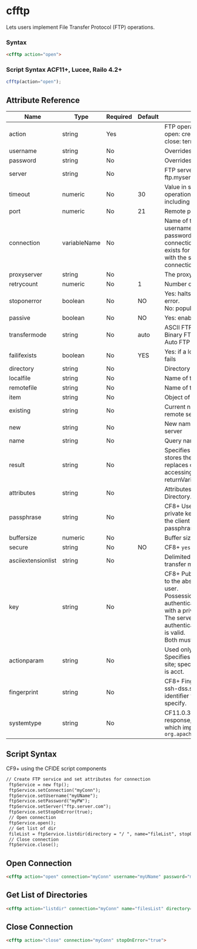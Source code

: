 # cfftp

Lets users implement File Transfer Protocol (FTP) operations.

### Syntax

```html
<cfftp action="open">
```

### Script Syntax ACF11+, Lucee, Railo 4.2+

```javascript
cfftp(action="open");
```

## Attribute Reference

| Name | Type | Required | Default | Description | Values |
| --- | --- | --- | --- | --- | --- |
| action | string | Yes |  | FTP operation to perform.<br /> open: create an FTP connection<br /> close: terminate an FTP connection | /Users/garethedwards/development/github/cfdocs/docs/tags/cfftp.md|acct |
| username | string | No |  | Overrides username specified in ODBC setup. |  |
| password | string | No |  | Overrides password specified in ODBC setup. |  |
| server | string | No |  | FTP server to which to connect; for example,<br /> ftp.myserver.com |  |
| timeout | numeric | No | 30 | Value in seconds for the timeout of all operations,<br /> including individual data request operations. |  |
| port | numeric | No | 21 | Remote port to which to connect |  |
| connection | variableName | No |  | Name of the FTP connection. If you specify the username,<br /> password, and server attributes, and if no connection<br /> exists for them, CFML creates one. Calls to cfftp<br /> with the same connection name reuse the connection. |  |
| proxyserver | string | No |  | The proxy server required to access the URL. |  |
| retrycount | numeric | No | 1 | Number of retries until failure is reported. |  |
| stoponerror | boolean | No | NO | Yes: halts processing, displays an appropriate error.<br /> No: populates the error variables |  |
| passive | boolean | No | NO | Yes: enable passive mode |  |
| transfermode | string | No | auto | ASCII FTP transfer mode<br /> Binary FTP transfer mode<br /> Auto FTP transfer mode | /Users/garethedwards/development/github/cfdocs/docs/tags/cfftp.md|binary |
| failifexists | boolean | No | YES | Yes: if a local file with same name exists, getFile fails |  |
| directory | string | No |  | Directory on which to perform an operation |  |
| localfile | string | No |  | Name of the file on the local file system |  |
| remotefile | string | No |  | Name of the file on the FTP server file system. |  |
| item | string | No |  | Object of these actions: file or directory. |  |
| existing | string | No |  | Current name of the file or directory on the remote server. |  |
| new | string | No |  | New name of file or directory on the remote server |  |
| name | string | No |  | Query name of directory listing. |  |
| result | string | No |  | Specifies a name for the structure in which cfftp<br /> stores the returnValue variable. If set, this value<br /> replaces cfftp as the prefix to use when accessing<br /> returnVariable. |  |
| attributes | string | No |  | Attributes of the current element: normal or Directory. |  |
| passphrase | string | No |  | CF8+ Used when `key` is specified. Because private keys are stored in an encrypted form on the client host, the user must supply a passphrase to enable generating the signature. |  |
| buffersize | numeric | No |  | Buffer size in bytes. |  |
| secure | string | No | NO | CF8+ `yes`: enables secure FTP |  |
| asciiextensionlist | string | No |  | Delimited list of file extensions that force ASCII<br /> transfer mode, if transferMode = "auto". |  |
| key | string | No |  | CF8+ Public-key-based authentication. Refers to the absolute path to the private key of the user. <br />Possession of a private key provides authentication by sending a signature created with a private key. <br />The server must ensure that the key is a valid authentication for the user and that the signature is valid. <br />Both must be valid to accept the authentication. |  |
| actionparam | string | No |  | Used only when action is quote, site, or acct. Specifies the command when action is quote or site; specifies account information when action is acct. |  |
| fingerprint | string | No |  | CF8+ Fingerprint of the host key in the form ssh-dss.ssh-rsa, which is a 16-byte unique identifier for the server attribute that you specify. |  |
| systemtype | string | No |  | CF11.0.3+ Specifies how to parse file list response, specify `WINDOWS` or `UNIX` or a class which implements `org.apache.commons.net.ftp.FTPFileEntryParser` | /Users/garethedwards/development/github/cfdocs/docs/tags/cfftp.md|UNIX |

## Script Syntax

CF9+ using the CFIDE script components

```html
// Create FTP service and set attributes for connection 
 ftpService = new ftp(); 
 ftpService.setConnection("myConn"); 
 ftpService.setUsername("myUName"); 
 ftpService.setPassword("myPW"); 
 ftpService.setServer("ftp.server.com"); 
 ftpService.setStopOnError(true); 
 // Open connection 
 ftpService.open(); 
 // Get list of dir 
 fileList = ftpService.listdir(directory = "/ ", name="fileList", stopOnError = true).getResult(); 
 // Close connection 
 ftpService.close();
```

## Open Connection

```html
<cfftp action="open" connection="myConn" username="myUName" password="myPW" server="ftp.server.com" stopOnError="true">
```

## Get List of Directories

```html
<cfftp action="listdir" connection="myConn" name="filesList" directory="/" stopOnError="true">
```

## Close Connection

```html
<cfftp action="close" connection="myConn" stopOnError="true">
```
